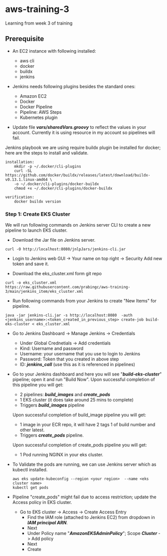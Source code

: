 # aws-training-3
Learning from week 3 of training

## Prerequisite 
- An EC2 instance with following installed:
  - aws cli
  - docker 
  - buildx
  - jenkins

- Jenkins needs following plugins besides the standard ones:
  - Amazon EC2
  - Docker
  - Docker Pipeline
  - Pipeline: AWS Steps
  - Kubernetes plugin

- Update file ***vars/sharedVars.groovy*** to reflect the values in your account. Currently it is using resource in my account so pipelines will fail.

Jenkins playbook we are using require buildx plugin be installed for docker; here are the steps to install and validate.
```
installation:
    mkdir -p ~/.docker/cli-plugins
    curl -SL https://github.com/docker/buildx/releases/latest/download/buildx-v0.13.1.linux-amd64 \
    -o ~/.docker/cli-plugins/docker-buildx
    chmod +x ~/.docker/cli-plugins/docker-buildx

verification:
    docker buildx version
```

### Step 1: Create EKS Cluster
We will run following commands on Jenkins server CLI to create a new pipeline to launch EKS cluster.
- Download the Jar file on Jenkins server.
```
curl -O http://localhost:8080/jnlpJars/jenkins-cli.jar
```

- Login to Jenkins web GUI -> Your name on top right -> Security
    Add new token and save it.

- Download the eks_cluster.xml form git repo
```
curl -o eks_cluster.xml https://raw.githubusercontent.com/prabingc/aws-training-3/main/jenkins_item/eks_cluster.xml
```

- Run following commands from your Jenkins to create "New Items" for pipeline.
```
java -jar jenkins-cli.jar -s http://localhost:8080  -auth <jenkins_username>:<token_created_in_previous_step> create-job build-eks-cluster < eks_cluster.xml 
```

- Go to Jenkins Dashboard -> Manage Jenkins -> Credentials 
    - Under Global Crednetials -> Add credentials
    - Kind: Username and password
    - Username: your username that you use to login to Jenkins
    - Password: Token that you created in above step
    - ID: ***jenkins_call*** (use this as it is referenced in pipelines)            

- Go to your Jenkins dashboard and here you will see "***build-eks-cluster***" pipeline; open it and run "Build Now".
    Upon successful completion of this pipeline you will get:
    - 2 pipelines: ***build_images*** and ***create_pods***
    - 1 EKS cluster (it does take around 25 mins to complete)
    - Triggers ***build_images*** pipeline

    Upon successful completion of build_image pipeline you will get:
    - 1 image in your ECR repo, it will have 2 tags 1 of build number and other latest.
    - Triggers ***create_pods*** pipeline.

    Upon successful completion of create_pods pipeline you will get:
   - 1 Pod running NGINX in your eks cluster.

- To Validate the pods are running, we can use Jenkins server which as kubectl installed.
   ```
   aws eks update-kubeconfig --region <your region>  --name <eks cluster name>
   kubectl get pods
   ```

- Pipeline "create_pods" might fail due to access restriction; update the Access policy in EKS cluster.
   - Go to EKS cluster -> Access -> Create Access Entry
      - Find the IAM role (attached to Jenkins EC2) from dropdown in ***IAM principal ARN***. 
      - Next
      - Under Policy name "***AmazonEKSAdminPolicy***"; Scope ***Cluster*** -> Add policy
      - Next
      - Create
